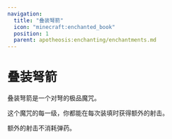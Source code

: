 ```yaml
---
navigation:
  title: "叠装弩箭"
  icon: "minecraft:enchanted_book"
  position: 1
  parent: apotheosis:enchanting/enchantments.md
---
```


# 叠装弩箭

<Color id="dark_green">叠装弩箭</Color>是一个对弩的极品魔咒。

这个魔咒的每一级，你都能在每次装填时获得额外的射击。

额外的射击不消耗弹药。

